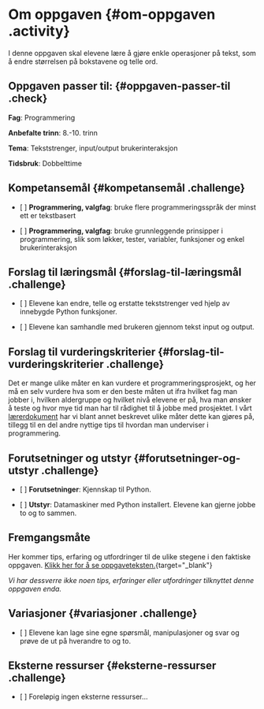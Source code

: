 # Om oppgaven {#om-oppgaven .activity}

I denne oppgaven skal elevene lære å gjøre enkle operasjoner på tekst,
som å endre størrelsen på bokstavene og telle ord.

## Oppgaven passer til: {#oppgaven-passer-til .check}

**Fag**: Programmering

**Anbefalte trinn**: 8.-10. trinn

**Tema**: Tekststrenger, input/output brukerinteraksjon

**Tidsbruk**: Dobbelttime

## Kompetansemål {#kompetansemål .challenge}

-   \[ \] **Programmering, valgfag**: bruke flere programmeringsspråk
    der minst ett er tekstbasert

-   \[ \] **Programmering, valgfag**: bruke grunnleggende prinsipper i
    programmering, slik som løkker, tester, variabler, funksjoner og
    enkel brukerinteraksjon

## Forslag til læringsmål {#forslag-til-læringsmål .challenge}

-   \[ \] Elevene kan endre, telle og erstatte tekststrenger ved hjelp
    av innebygde Python funksjoner.

-   \[ \] Elevene kan samhandle med brukeren gjennom tekst input og
    output.

## Forslag til vurderingskriterier {#forslag-til-vurderingskriterier .challenge}

Det er mange ulike måter en kan vurdere et programmeringsprosjekt, og
her må en selv vurdere hva som er den beste måten ut ifra hvilket fag
man jobber i, hvilken aldergruppe og hvilket nivå elevene er på, hva man
ønsker å teste og hvor mye tid man har til rådighet til å jobbe med
prosjektet. I vårt
[lærerdokument](../../pages/hvordan_bruke_lærerveiledning.html) har vi
blant annet beskrevet ulike måter dette kan gjøres på, tillegg til en
del andre nyttige tips til hvordan man underviser i programmering.

## Forutsetninger og utstyr {#forutsetninger-og-utstyr .challenge}

-   \[ \] **Forutsetninger**: Kjennskap til Python.

-   \[ \] **Utstyr**: Datamaskiner med Python installert. Elevene kan
    gjerne jobbe to og to sammen.

## Fremgangsmåte

Her kommer tips, erfaring og utfordringer til de ulike stegene i den
faktiske oppgaven. [Klikk her for å se
oppgaveteksten.](../tekst_abc/tekst_abc.html){target="_blank"}

*Vi har dessverre ikke noen tips, erfaringer eller utfordringer
tilknyttet denne oppgaven enda.*

## Variasjoner {#variasjoner .challenge}

-   \[ \] Elevene kan lage sine egne spørsmål, manipulasjoner og svar og
    prøve de ut på hverandre to og to.

## Eksterne ressurser {#eksterne-ressurser .challenge}

-   \[ \] Foreløpig ingen eksterne ressurser...

